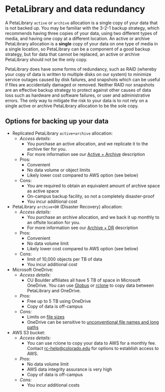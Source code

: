 # PetaLibrary and data redundancy 

A PetaLibrary `active` or `archive` allocation is a single copy of your data that is not backed up. You may be familiar with the 3-2-1 backup strategy, which recommends having three copies of your data, using two different types of media, and having one copy at a different location. An active or archive PetaLibrary allocation is a **single** copy of your data on one type of media in a single location, so PetaLibrary can be a component of a good backup strategy, but for data that cannot be replaced, an active or archive PetaLibrary should not be the only copy. 

PetaLibrary does have some forms of redundancy, such as RAID (whereby your copy of data is written to multiple disks on our system) to minimize service outages caused by disk failures, and snapshots which can be useful if files are accidentally damaged or removed. Neither RAID nor snapshots are an effective backup strategy to protect against other causes of data loss such as hardware and software failures, or user and administrative errors. The only way to mitigate the risk to your data is to not rely on a single active or archive PetaLibrary allocation to be the sole copy. 

## Options for backing up your data

- Replicated PetaLibrary `active+archive` allocation:  
    - _Access details:_
        - You purchase an active allocation, and we replicate it to the archive tier for you.
        - For more information see our [Active + Archive](./allocation_types.md#activearchive) description
    - Pros:
        - Convenient
        - No data volume or object limits
        - Likely lower cost compared to AWS option (see below)
    - Cons:
        - You are required to obtain an equivalent amount of archive space as active space
        - On-campus backup facility, so not a completely disaster-proof
        - You incur additional cost
- PetaLibrary `archive+DR` (Disaster Recovery) allocation:  
    - _Access details:_
        - You purchase an archive allocation, and we back it up monthly to an offsite location for you.
        - For more information see our [Archive + DR](./allocation_types.md#archive--dr-disaster-recovery) description
    - Pros:
        - Convenient
        - No data volume limit
        - Likely lower cost compared to AWS option (see below)
    - Cons:
        - limit of 10,000 objects per TB of data
        - You incur additional cost
- Microsoft OneDrive:  
    - _Access details:_  
        - CU Boulder affiliates all have 5 TB of space in Microsoft OneDrive. You can use [Globus](./onedrive.md#using-globus) or [rclone](./onedrive.md#using-rclone) to copy data between PetaLibrary and OneDrive.  
    - _Pros:_ 
        - Free up to 5 TB using OneDrive 
        - Copy of data is off-campus 
    - _Cons:_ 
        - Limits on [file sizes](https://support.microsoft.com/en-us/office/restrictions-and-limitations-in-onedrive-and-sharepoint-64883a5d-228e-48f5-b3d2-eb39e07630fa#individualfilesize)
        - OneDrive can be sensitive to [unconventional file names and long paths](https://support.microsoft.com/en-us/office/restrictions-and-limitations-in-onedrive-and-sharepoint-64883a5d-228e-48f5-b3d2-eb39e07630fa#invalidcharacters)  
- AWS S3 bucket:  
    - _Access details:_ 
        - You can use rclone to copy your data to AWS for a monthly fee. Contact <rc-help@colorado.edu> for options to establish access to AWS. 
    - _Pros:_ 
        - No data volume limit 
        - AWS data integrity assurance is very high 
        - Copy of data is off-campus 
    - _Cons:_ 
        - You incur additional costs 


